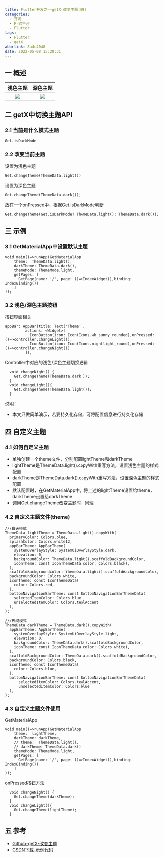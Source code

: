 ```yaml
---
title: Flutter开发之——getX-改变主题(09)
categories:
  - 开发
  - F-跨平台
  - Flutter
tags:
  - Flutter
  - getX
abbrlink: 8a4c4048
date: 2022-05-08 15:20:31
---
```

## 一 概述

| 浅色主题 | 深色主题 |
| :------: | :------: |
|  ![][1]  |  ![][2]  |

<!--more-->

## 二 getX中切换主题API

### 2.1 当前是什么模式主题

```
Get.isDarkMode
```

### 2.2 改变当前主题

设置为浅色主题

```
Get.changeTheme(ThemeData.light());
```

设置为深色主题

```
Get.changeTheme(ThemeData.dark());
```

放在一个onPressed中，根据Get.isDarkMode判断

```
Get.changeTheme(Get.isDarkMode? ThemeData.light(): ThemeData.dark());
```

## 三 示例

### 3.1 GetMaterialApp中设置默认主题

```
void main()=>runApp(GetMaterialApp(
    theme:  ThemeData.light(),
    darkTheme: ThemeData.dark(),
    themeMode: ThemeMode.light,
    getPages: [
      GetPage(name: '/', page: ()=>IndexWidget(),binding: IndexBinding())
    ]
));
```

### 3.2 浅色/深色主题按钮

按钮界面相关

```
appBar: AppBar(title: Text('Theme'),
         actions: <Widget>[
           IconButton(icon: Icon(Icons.wb_sunny_rounded),onPressed:()=>controller.changeLight()),
           IconButton(icon: Icon(Icons.nightlight_round),onPressed:()=>controller.changeNight())
         ]),
```

Controller中对应的浅色/深色主题切换逻辑

```
  void changeNight() {
    Get.changeTheme(ThemeData.dark());
  }
  void changeLight(){
    Get.changeTheme(ThemeData.light());
  }
```

说明：

* 本文只做简单演示，若要持久化存储，可将配置信息进行持久化存储

## 四 自定义主题

### 4.1 如何自定义主题

* 单独创建一个theme文件，分别配置lightTheme和darkTheme
* lightTheme是ThemeData.light().copyWith重写方法，设置浅色主题的样式配置
* darkTheme是ThemeData.dark().copyWith重写方法，设置深色主题的样式配置
* 默认配置时，在GetMaterialApp中，将上述的lightTheme设置给theme，darkTheme设置给darkTheme
* 调用Get.changeTheme改变主题时，同理

### 4.2 自定义主题文件(theme)

```
///白天模式
ThemeData lightTheme = ThemeData.light().copyWith(
  primaryColor: Colors.blue,
  splashColor: Colors.white12,
  appBarTheme: AppBarTheme(
    systemOverlayStyle: SystemUiOverlayStyle.dark,
    elevation: 0,
    backgroundColor: ThemeData.light().scaffoldBackgroundColor,
    iconTheme: const IconThemeData(color: Colors.black),
  ),
  scaffoldBackgroundColor: ThemeData.light().scaffoldBackgroundColor,
  backgroundColor: Colors.white,
  iconTheme: const IconThemeData(
    color: Colors.red,
  ),
  bottomNavigationBarTheme: const BottomNavigationBarThemeData(
    selectedItemColor: Colors.blue,
    unselectedItemColor: Colors.tealAccent
  ),
);

///夜间模式
ThemeData darkTheme = ThemeData.dark().copyWith(
  appBarTheme: AppBarTheme(
    systemOverlayStyle: SystemUiOverlayStyle.light,
    elevation: 0,
    backgroundColor: ThemeData.dark().scaffoldBackgroundColor,
    iconTheme: const IconThemeData(color: Colors.white),
  ),
  scaffoldBackgroundColor: ThemeData.dark().scaffoldBackgroundColor,
  backgroundColor: Colors.black,
  iconTheme: const IconThemeData(
    color: Colors.blue,
  ),
  bottomNavigationBarTheme: const BottomNavigationBarThemeData(
      selectedItemColor: Colors.tealAccent,
      unselectedItemColor: Colors.blue
  ),
);
```

### 4.3 自定义主题文件使用

GetMaterialApp

```
void main()=>runApp(GetMaterialApp(
    theme:  lightTheme,
    darkTheme: darkTheme,
    // theme:  ThemeData.light(),
    // darkTheme: ThemeData.dark(),
    themeMode: ThemeMode.light,
    getPages: [
      GetPage(name: '/', page: ()=>IndexWidget(),binding: IndexBinding())
    ]
));
```

onPressed按钮方法

```
  void changeNight() {
    Get.changeTheme(darkTheme);
  }
  void changeLight(){
    Get.changeTheme(lightTheme);
  }
```

## 五 参考

* [Github-getX-改变主题](https://github.com/jonataslaw/getx#change-theme)
* [CSDN下载-示例代码](https://download.csdn.net/download/Calvin_zhou/85320685)



[1]:https://cdn.jsdelivr.net/gh/PGzxc/CDN/blog-flutter/flutter-getx-theme-09-light.png
[2]:https://cdn.jsdelivr.net/gh/PGzxc/CDN/blog-flutter/flutter-getx-theme-09-dart.png